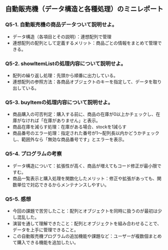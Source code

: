 ## 自動販売機（データ構造と各種処理）のミニレポート
### Q5-1. 自動販売機の商品データついて説明せよ。
* データ構造（各項目とその説明）：連想配列で管理
* 連想配列の配列として定義するメリット：商品ごとの情報をまとめて管理できる。
### Q5-2. showItemListの処理内容について説明せよ。
* 配列の繰り返し処理：先頭から順番に出力している。
* 連想配列の参照方法：各商品オブジェクトのキーを指定して、データを取り出している。
### Q5-3. buyItemの処理内容について説明せよ。
* 商品購入の可否判定：購入する前に、商品の在庫が0以上かチェックし、在庫がなければ「在庫がありません」と表示。
* 商品在庫を減らす処理：在庫がある場合、stockを1減らす
* 商品番号のエラー処理：指定された番号が1～配列長以内かどうかチェックし、範囲外なら「無効な商品番号です」とエラーを表示。
### Q5-4. プログラムの考察
* データ構造について：拡張性が高く、商品が増えてもコード修正が最小限ですむ。
* 商品一覧表示と購入処理を関数化したメリット：修正や拡張があっても、関数単位で対応できるからメンテナンスしやすい。
### Q5-5. 感想
* 今回の課題で苦労したこと：配列とオブジェクトを同時に扱うのが最初は少し混乱した。
* 演習を通して理解できたこと：配列とオブジェクトを組み合わせることで、データを上手に管理できること。
* この自動販売機プログラムの追加機能や課題など：ユーザーが複数個まとめて購入できる機能を追加したい。
